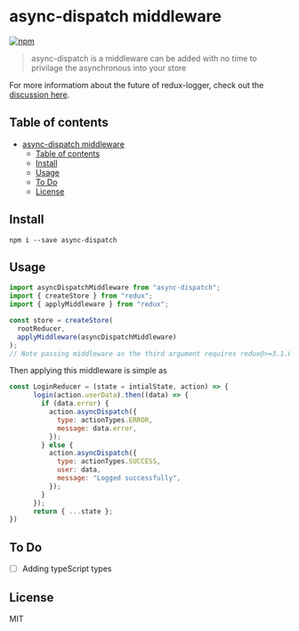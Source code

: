 # async-dispatch middleware

[![npm](https://img.shields.io/npm/v/async-dispatch.svg?maxAge=2592000?style=plastic)](https://www.npmjs.com/package/async-dispatch)

> async-dispatch is a middleware can be added with no time to privilage the asynchronous into your store

For more informatiom about the future of redux-logger, check out the [discussion here](https://github.com/IbrahimShamma99/asynDispatch-middleware/issues).

## Table of contents

- [async-dispatch middleware](#async-dispatch-middleware)
  - [Table of contents](#table-of-contents)
  - [Install](#install)
  - [Usage](#usage)
  - [To Do](#to-do)
  - [License](#license)

## Install

`npm i --save async-dispatch`

## Usage

```javascript
import asyncDispatchMiddleware from "async-dispatch";
import { createStore } from "redux";
import { applyMiddleware } from "redux";

const store = createStore(
  rootReducer,
  applyMiddleware(asyncDispatchMiddleware)
);
// Note passing middleware as the third argument requires redux@>=3.1.0
```

Then applying this middleware is simple as

```js
const LoginReducer = (state = intialState, action) => {
      login(action.userData).then((data) => {
        if (data.error) {
          action.asyncDispatch({
            type: actionTypes.ERROR,
            message: data.error,
          });
        } else {
          action.asyncDispatch({
            type: actionTypes.SUCCESS,
            user: data,
            message: "Logged successfully",
          });
        }
      });
      return { ...state };
})

```

## To Do

- [ ] Adding typeScript types

## License

MIT
